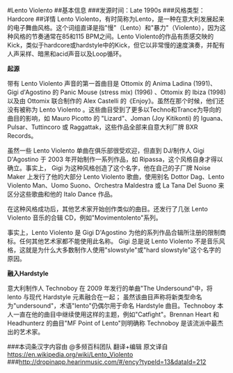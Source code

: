 #Lento Violento
##基本信息
###发源时间：Late 1990s
###风格类型：Hardcore
##详情
Lento
Violento，有时简称为Lento，是一种在意大利发展起来的电子舞曲风格。这个词组直译是指"慢"（Lento）和"暴力"（Violento），因为这种风格的节奏通常在85和115
BPM之间。Lento
Violento的作品有质感交映的Kick，类似于hardcore或hardstyle中的Kick，但它以非常慢的速度演奏，并配有人声采样、暗黑和acid声音以及Loop循环。



**起源**

带有 Lento Violento 声音的第一首曲目是 Ottomix 的 Anima Ladina (1991)、Gigi d'Agostino 的
Panic Mouse (stress mix) (1996) 、Ottomix 的 Ibiza (1998) 以及由 Ottomix 联合制作的 Alex
Castelli 的《Enjoy》。虽然在那个时候，他们还没有被称为 Lento Violento
。这些曲目受到了更多以Techno和Trance为导向的曲目的影响，如 Mauro Picotto 的 "Lizard"、Joman (Joy
Kitikonti) 的 Iguana、Pulsar、Tuttincoro 或 Raggattak，这些作品全部来自意大利厂牌 BXR Records。



虽然一些 Lento Violento 单曲在俱乐部很受欢迎，但直到 DJ/制作人 Gigi D'Agostino 于 2003 年开始制作一系列作品，如
Ripassa，这个风格自身才得以确立。事实上， Gigi 为这种风格创造了这个名字，他在自己的子厂牌 Noise Maker 上发行了他的大部分
Lento Violento 歌曲，使用别名 Dottor Dag、Lento Violento Man、Uomo Suono、Orchestra
Maldestra 或 La Tana Del Suono 来区分这些歌曲和他的 Italo Dance 作品。



在这种风格成功后，其他艺术家开始创作类似的曲目。还发行了几张 Lento Violento 音乐的合辑 CD，例如"Movimentolento"系列。



事实上，Lento Violento 是 Gigi D'Agostino 为他的系列作品合辑所注册的限制商标。任何其他艺术家都不能使用此名称。 Gigi
总是说 Lento Violento 不是音乐风格，这就是为什么大多数制作人使用"slowstyle"或"hard slowstyle"这个名字的原因。



**融入Hardstyle**

意大利制作人 Technoboy 在 2009 年发行的单曲"The Undersound"中，将 lento 与现代 Hardstyle 元素融合在一起；
虽然该曲目声称将新类型命名为"undersound"，术语"lento"仍偶尔用于命名 Hardstyle 曲目。Technoboy
本人一直在他的曲目中继续使用这样的主题，例如"Catfight"。Brennan Heart 和 Headhunterz 的曲目"MF Point of
Lento"则明确称 Technoboy 是该流派中最杰出的艺术家。

###本词条汉字内容由 @多频百科团队 翻译+编辑
原文译自 https://en.wikipedia.org/wiki/Lento_Violento
###http://dropinapp.hearinmusic.com/#/ency?typeId=13&dataId=212
